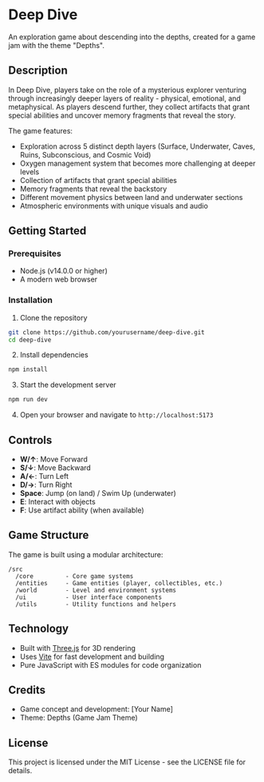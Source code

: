 # Deep Dive

An exploration game about descending into the depths, created for a game jam with the theme "Depths".

## Description

In Deep Dive, players take on the role of a mysterious explorer venturing through increasingly deeper layers of reality - physical, emotional, and metaphysical. As players descend further, they collect artifacts that grant special abilities and uncover memory fragments that reveal the story.

The game features:
- Exploration across 5 distinct depth layers (Surface, Underwater, Caves, Ruins, Subconscious, and Cosmic Void)
- Oxygen management system that becomes more challenging at deeper levels
- Collection of artifacts that grant special abilities
- Memory fragments that reveal the backstory
- Different movement physics between land and underwater sections
- Atmospheric environments with unique visuals and audio

## Getting Started

### Prerequisites

- Node.js (v14.0.0 or higher)
- A modern web browser

### Installation

1. Clone the repository
```bash
git clone https://github.com/yourusername/deep-dive.git
cd deep-dive
```

2. Install dependencies
```bash
npm install
```

3. Start the development server
```bash
npm run dev
```

4. Open your browser and navigate to `http://localhost:5173`

## Controls

- **W/↑**: Move Forward
- **S/↓**: Move Backward
- **A/←**: Turn Left
- **D/→**: Turn Right
- **Space**: Jump (on land) / Swim Up (underwater)
- **E**: Interact with objects
- **F**: Use artifact ability (when available)

## Game Structure

The game is built using a modular architecture:

```
/src
  /core         - Core game systems
  /entities     - Game entities (player, collectibles, etc.)
  /world        - Level and environment systems
  /ui           - User interface components
  /utils        - Utility functions and helpers
```

## Technology

- Built with [Three.js](https://threejs.org/) for 3D rendering
- Uses [Vite](https://vitejs.dev/) for fast development and building
- Pure JavaScript with ES modules for code organization

## Credits

- Game concept and development: [Your Name]
- Theme: Depths (Game Jam Theme)

## License

This project is licensed under the MIT License - see the LICENSE file for details.